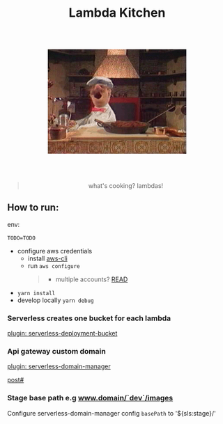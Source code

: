 <h1 align="center">Lambda Kitchen</h1>

</br>
</br>

<p align="center"><img src="assets/a-gif-wow.gif"/></p>

</br>
</br>

> <p align="center">what's cooking? lambdas!</p>

## How to run:

env:

```
TODO=TODO
```

- configure aws credentials
  - install [aws-cli](https://docs.aws.amazon.com/cli/latest/userguide/cli-chap-getting-started.html)
  - run `aws configure`
    > - multiple accounts? [READ](https://www.serverless.com/framework/docs/providers/aws/guide/credentials/)
- `yarn install`
- develop locally `yarn debug`

### Serverless creates one bucket for each lambda

[plugin: serverless-deployment-bucket](https://www.serverless.com/plugins/serverless-deployment-bucket)

### Api gateway custom domain

[plugin: serverless-domain-manager](https://www.serverless.com/plugins/serverless-domain-manager)

[post#](https://www.serverless.com/blog/serverless-api-gateway-domain/)

### Stage base path e.g www.domain/`dev`/images

Configure serverless-domain-manager config `basePath` to '${sls:stage}/'
